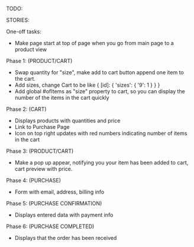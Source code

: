 TODO:

STORIES:

One-off tasks:

- Make page start at top of page when you go from main page to a product view

Phase 1:
(PRODUCT/CART)

- Swap quantity for "size", make add to cart button append one item to the cart.
- Add sizes, change Cart to be like { [id]: { 'sizes': { '9': 1 } } }
- Add global #ofItems as "size" property to cart, so you can display the number of the items in the cart quickly

Phase 2:
(CART)

- Displays products with quantities and price
- Link to Purchase Page
- Icon on top right updates with red numbers indicating number of items in the cart

Phase 3:
(PRODUCT/CART)

- Make a pop up appear, notifying you your item has been added to cart, cart preview with price.

Phase 4:
(PURCHASE)

- Form with email, address, billing info

Phase 5:
(PURCHASE CONFIRMATION)

- Displays entered data with payment info

Phase 6:
(PURCHASE COMPLETED)

- Displays that the order has been received

